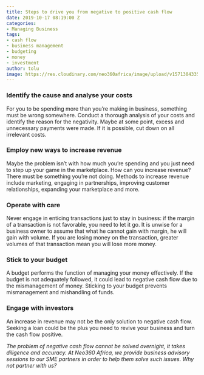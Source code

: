 ```yaml
---
title: Steps to drive you from negative to positive cash flow
date: 2019-10-17 08:19:00 Z
categories:
- Managing Business
tags:
- cash flow
- business management
- budgeting
- money
- investment
author: tolu
image: https://res.cloudinary.com/neo360africa/image/upload/v1571304335/NEO360%20BLOG/cashflow_2_di0s4o.jpg
---
```


### Identify the cause and analyse your costs

For you to be spending more than you’re making in business, something must be wrong somewhere. Conduct a thorough analysis of your costs and identify the reason for the negativity. Maybe at some point, excess and unnecessary payments were made. If it is possible, cut down on all irrelevant costs.

### Employ new ways to increase revenue

Maybe the problem isn’t with how much you’re spending and you just need to step up your game in the marketplace. How can you increase revenue? There must be something you’re not doing. Methods to increase revenue include marketing, engaging in partnerships, improving customer relationships, expanding your marketplace and more.

### Operate with care

Never engage in enticing transactions just to stay in business: if the margin of a transaction is not favorable, you need to let it go. It is unwise for a business owner to assume that what he cannot gain with margin, he will gain with volume. If you are losing money on the transaction, greater volumes of that transaction mean you will lose more money.

### Stick to your budget

A budget performs the function of managing your money effectively. If the budget is not adequately followed, it could lead to negative cash flow due to the mismanagement of money. Sticking to your budget prevents mismanagement and mishandling of funds.

### Engage with investors

An increase in revenue may not be the only solution to negative cash flow. Seeking a loan could be the plus you need to revive your business and turn the cash flow positive.

*The problem of negative cash flow cannot be solved overnight, it takes diligence and accuracy. At Neo360 Africa, we provide business advisory sessions to our SME partners in order to help them solve such issues. Why not partner with us?*
